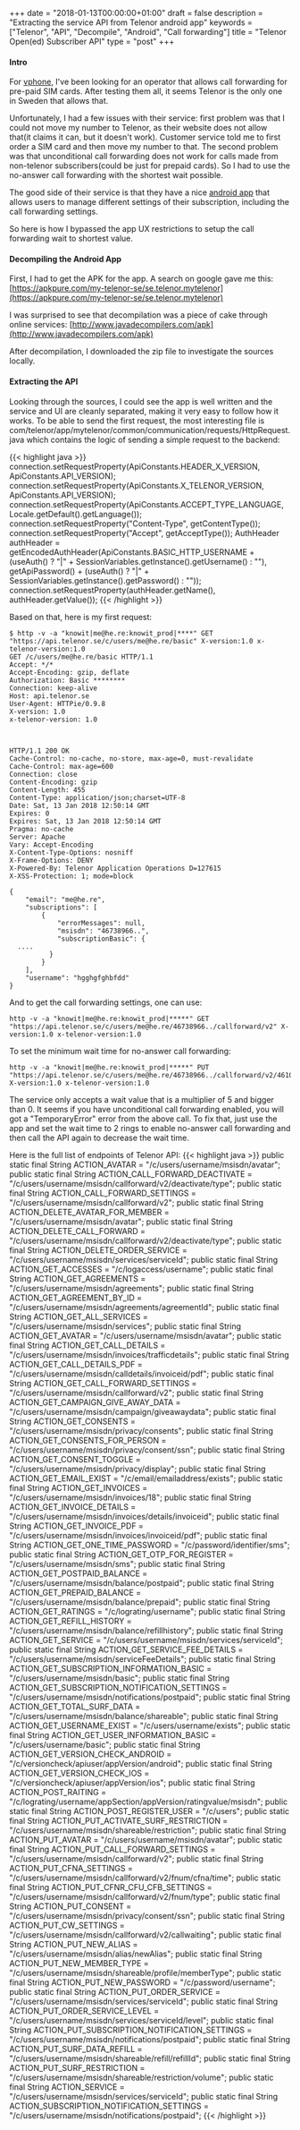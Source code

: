 +++
date = "2018-01-13T00:00:00+01:00"
draft = false
description = "Extracting the service API from Telenor android app"
keywords = ["Telenor", "API", "Decompile", "Android", "Call forwarding"]
title = "Telenor Open(ed) Subscriber API"
type = "post"
+++



#### Intro
For [vphone](https://vphone.io), I've been looking for an operator that allows
call forwarding for pre-paid SIM cards. After testing them all, it seems Telenor
is the only one in Sweden that allows that.

Unfortunately, I had a few issues
with their service: first problem was that I could not move my number to
Telenor, as their website does not allow that(it claims it can, but it doesn't work).
Customer service told me to first
order a SIM card and then move my number to that. The second problem was that unconditional
call forwarding does not work for calls made from non-telenor subscribers(could be
just for prepaid cards). So I had to use the no-answer call forwarding with the
shortest wait possible.

The good side of their service is that they have a nice [android app](https://play.google.com/store/apps/details?id=se.telenor.mytelenor&hl=en) that allows
users to manage different settings of their subscription, including the call forwarding settings.

So here is how I bypassed the app UX restrictions to setup the call forwarding wait
to shortest value.



#### Decompiling the Android App
First, I had to get the APK for the app. A search on google gave me this: [https://apkpure.com/my-telenor-se/se.telenor.mytelenor](https://apkpure.com/my-telenor-se/se.telenor.mytelenor)

I was surprised to see that decompilation was a piece of cake through online services:
[http://www.javadecompilers.com/apk](http://www.javadecompilers.com/apk)

After decompilation, I downloaded the zip file to investigate the sources locally.

#### Extracting the API

Looking through the sources, I could see the app is well written and the service and UI are cleanly separated, making it very easy to follow how it works. To be able to send the first request, the most interesting file is com/telenor/app/mytelenor/common/communication/requests/HttpRequest.java
which contains the logic of sending a simple request to the backend:

{{< highlight java >}}
connection.setRequestProperty(ApiConstants.HEADER_X_VERSION, ApiConstants.API_VERSION);
connection.setRequestProperty(ApiConstants.X_TELENOR_VERSION, ApiConstants.API_VERSION);
connection.setRequestProperty(ApiConstants.ACCEPT_TYPE_LANGUAGE, Locale.getDefault().getLanguage());
connection.setRequestProperty("Content-Type", getContentType());
connection.setRequestProperty("Accept", getAcceptType());
AuthHeader authHeader = getEncodedAuthHeader(ApiConstants.BASIC_HTTP_USERNAME + (useAuth() ? "|" + SessionVariables.getInstance().getUsername() : ""), getApiPassword() + (useAuth() ? "|" + SessionVariables.getInstance().getPassword() : ""));
connection.setRequestProperty(authHeader.getName(), authHeader.getValue());
{{< /highlight >}}


Based on that, here is my first request:
```nohighlight
$ http -v -a "knowit|me@he.re:knowit_prod|****" GET "https://api.telenor.se/c/users/me@he.re/basic" X-version:1.0 x-telenor-version:1.0
GET /c/users/me@he.re/basic HTTP/1.1
Accept: */*
Accept-Encoding: gzip, deflate
Authorization: Basic ********
Connection: keep-alive
Host: api.telenor.se
User-Agent: HTTPie/0.9.8
X-version: 1.0
x-telenor-version: 1.0



HTTP/1.1 200 OK
Cache-Control: no-cache, no-store, max-age=0, must-revalidate
Cache-Control: max-age=600
Connection: close
Content-Encoding: gzip
Content-Length: 455
Content-Type: application/json;charset=UTF-8
Date: Sat, 13 Jan 2018 12:50:14 GMT
Expires: 0
Expires: Sat, 13 Jan 2018 12:50:14 GMT
Pragma: no-cache
Server: Apache
Vary: Accept-Encoding
X-Content-Type-Options: nosniff
X-Frame-Options: DENY
X-Powered-By: Telenor Application Operations D=127615
X-XSS-Protection: 1; mode=block

{
    "email": "me@he.re",
    "subscriptions": [
        {
            "errorMessages": null,
            "msisdn": "46738966..",
            "subscriptionBasic": {
  ....
          }
        }
    ],
    "username": "hgghgfghbfdd"
}
```


And to get the call forwarding settings, one can use:
```nohighlight
http -v -a "knowit|me@he.re:knowit_prod|*****" GET "https://api.telenor.se/c/users/me@he.re/46738966../callforward/v2" X-version:1.0 x-telenor-version:1.0
```
To set the minimum wait time for no-answer call forwarding:

```nohighlight
http -v -a "knowit|me@he.re:knowit_prod|*****" PUT "https://api.telenor.se/c/users/me@he.re/46738966../callforward/v2/46108848348/cfna/5" X-version:1.0 x-telenor-version:1.0
```

The service only accepts a wait value that is a multiplier of 5 and bigger than 0.
It seems if you have unconditional call forwarding enabled, you will got a "TemporaryError" error from the above call. To fix that, just use the app and set the wait time to 2 rings to enable no-answer call forwarding and then call the API again to decrease the wait time.

Here is the full list of endpoints of Telenor API:
{{< highlight java >}}
public static final String ACTION_AVATAR = "/c/users/username/msisdn/avatar";
public static final String ACTION_CALL_FORWARD_DEACTIVATE = "/c/users/username/msisdn/callforward/v2/deactivate/type";
public static final String ACTION_CALL_FORWARD_SETTINGS = "/c/users/username/msisdn/callforward/v2";
public static final String ACTION_DELETE_AVATAR_FOR_MEMBER = "/c/users/username/msisdn/avatar";
public static final String ACTION_DELETE_CALL_FORWARD = "/c/users/username/msisdn/callforward/v2/deactivate/type";
public static final String ACTION_DELETE_ORDER_SERVICE = "/c/users/username/msisdn/services/serviceId";
public static final String ACTION_GET_ACCESSES = "/c/logaccess/username";
public static final String ACTION_GET_AGREEMENTS = "/c/users/username/msisdn/agreements";
public static final String ACTION_GET_AGREEMENT_BY_ID = "/c/users/username/msisdn/agreements/agreementId";
public static final String ACTION_GET_ALL_SERVICES = "/c/users/username/msisdn/services";
public static final String ACTION_GET_AVATAR = "/c/users/username/msisdn/avatar";
public static final String ACTION_GET_CALL_DETAILS = "/c/users/username/msisdn/invoices/trafficdetails";
public static final String ACTION_GET_CALL_DETAILS_PDF = "/c/users/username/msisdn/calldetails/invoiceid/pdf";
public static final String ACTION_GET_CALL_FORWARD_SETTINGS = "/c/users/username/msisdn/callforward/v2";
public static final String ACTION_GET_CAMPAIGN_GIVE_AWAY_DATA = "/c/users/username/msisdn/campaign/giveawaydata";
public static final String ACTION_GET_CONSENTS = "/c/users/username/msisdn/privacy/consents";
public static final String ACTION_GET_CONSENTS_FOR_PERSON = "/c/users/username/msisdn/privacy/consent/ssn";
public static final String ACTION_GET_CONSENT_TOGGLE = "/c/users/username/msisdn/privacy/display";
public static final String ACTION_GET_EMAIL_EXIST = "/c/email/emailaddress/exists";
public static final String ACTION_GET_INVOICES = "/c/users/username/msisdn/invoices/18";
public static final String ACTION_GET_INVOICE_DETAILS = "/c/users/username/msisdn/invoices/details/invoiceid";
public static final String ACTION_GET_INVOICE_PDF = "/c/users/username/msisdn/invoices/invoiceid/pdf";
public static final String ACTION_GET_ONE_TIME_PASSWORD = "/c/password/identifier/sms";
public static final String ACTION_GET_OTP_FOR_REGISTER = "/c/users/username/msisdn/sms";
public static final String ACTION_GET_POSTPAID_BALANCE = "/c/users/username/msisdn/balance/postpaid";
public static final String ACTION_GET_PREPAID_BALANCE = "/c/users/username/msisdn/balance/prepaid";
public static final String ACTION_GET_RATINGS = "/c/lograting/username";
public static final String ACTION_GET_REFILL_HISTORY = "/c/users/username/msisdn/balance/refillhistory";
public static final String ACTION_GET_SERVICE = "/c/users/username/msisdn/services/serviceId";
public static final String ACTION_GET_SERVICE_FEE_DETAILS = "/c/users/username/msisdn/serviceFeeDetails";
public static final String ACTION_GET_SUBSCRIPTION_INFORMATION_BASIC = "/c/users/username/msisdn/basic";
public static final String ACTION_GET_SUBSCRIPTION_NOTIFICATION_SETTINGS = "/c/users/username/msisdn/notifications/postpaid";
public static final String ACTION_GET_TOTAL_SURF_DATA = "/c/users/username/msisdn/balance/shareable";
public static final String ACTION_GET_USERNAME_EXIST = "/c/users/username/exists";
public static final String ACTION_GET_USER_INFORMATION_BASIC = "/c/users/username/basic";
public static final String ACTION_GET_VERSION_CHECK_ANDROID = "/c/versioncheck/apiuser/appVersion/android";
public static final String ACTION_GET_VERSION_CHECK_IOS = "/c/versioncheck/apiuser/appVersion/ios";
public static final String ACTION_POST_RAITING = "/c/lograting/username/appSection/appVersion/ratingvalue/msisdn";
public static final String ACTION_POST_REGISTER_USER = "/c/users";
public static final String ACTION_PUT_ACTIVATE_SURF_RESTRICTION = "/c/users/username/msisdn/shareable/restriction";
public static final String ACTION_PUT_AVATAR = "/c/users/username/msisdn/avatar";
public static final String ACTION_PUT_CALL_FORWARD_SETTINGS = "/c/users/username/msisdn/callforward/v2";
public static final String ACTION_PUT_CFNA_SETTINGS = "/c/users/username/msisdn/callforward/v2/fnum/cfna/time";
public static final String ACTION_PUT_CFNR_CFU_CFB_SETTINGS = "/c/users/username/msisdn/callforward/v2/fnum/type";
public static final String ACTION_PUT_CONSENT = "/c/users/username/msisdn/privacy/consent/ssn";
public static final String ACTION_PUT_CW_SETTINGS = "/c/users/username/msisdn/callforward/v2/callwaiting";
public static final String ACTION_PUT_NEW_ALIAS = "/c/users/username/msisdn/alias/newAlias";
public static final String ACTION_PUT_NEW_MEMBER_TYPE = "/c/users/username/msisdn/shareable/profile/memberType";
public static final String ACTION_PUT_NEW_PASSWORD = "/c/password/username";
public static final String ACTION_PUT_ORDER_SERVICE = "/c/users/username/msisdn/services/serviceId";
public static final String ACTION_PUT_ORDER_SERVICE_LEVEL = "/c/users/username/msisdn/services/serviceId/level";
public static final String ACTION_PUT_SUBSCRIPTION_NOTIFICATION_SETTINGS = "/c/users/username/msisdn/notifications/postpaid";
public static final String ACTION_PUT_SURF_DATA_REFILL = "/c/users/username/msisdn/shareable/refill/refillId";
public static final String ACTION_PUT_SURF_RESTRICTION = "/c/users/username/msisdn/shareable/restriction/volume";
public static final String ACTION_SERVICE = "/c/users/username/msisdn/services/serviceId";
public static final String ACTION_SUBSCRIPTION_NOTIFICATION_SETTINGS = "/c/users/username/msisdn/notifications/postpaid";
{{< /highlight >}}
